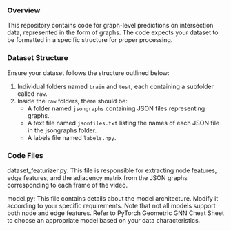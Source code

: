 ### Overview
This repository contains code for graph-level predictions on intersection data, represented in the form of graphs. The code expects your dataset to be formatted in a specific structure for proper processing.

### Dataset Structure
Ensure your dataset follows the structure outlined below:

1. Individual folders named `train` and `test`, each containing a subfolder called `raw`.
2. Inside the `raw` folders, there should be:
   - A folder named `jsongraphs` containing JSON files representing graphs.
   - A text file named `jsonfiles.txt` listing the names of each JSON file in the jsongraphs folder.
   - A labels file named `labels.npy`.

### Code Files
dataset_featurizer.py: This file is responsible for extracting node features, edge features, and the adjacency matrix from the JSON graphs corresponding to each frame of the video.

model.py: This file contains details about the model architecture. Modify it according to your specific requirements. Note that not all models support both node and edge features. Refer to PyTorch Geometric GNN Cheat Sheet to choose an appropriate model based on your data characteristics.
